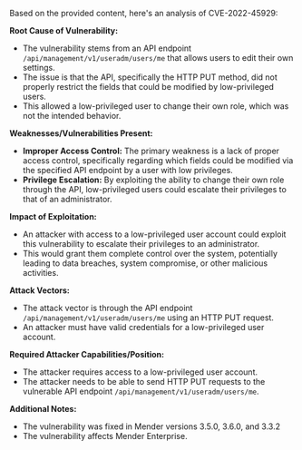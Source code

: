 Based on the provided content, here's an analysis of CVE-2022-45929:

**Root Cause of Vulnerability:**

*   The vulnerability stems from an API endpoint `/api/management/v1/useradm/users/me` that allows users to edit their own settings.
*   The issue is that the API, specifically the HTTP PUT method, did not properly restrict the fields that could be modified by low-privileged users.
*   This allowed a low-privileged user to change their own role, which was not the intended behavior.

**Weaknesses/Vulnerabilities Present:**

*   **Improper Access Control:** The primary weakness is a lack of proper access control, specifically regarding which fields could be modified via the specified API endpoint by a user with low privileges.
*   **Privilege Escalation:** By exploiting the ability to change their own role through the API, low-privileged users could escalate their privileges to that of an administrator.

**Impact of Exploitation:**

*   An attacker with access to a low-privileged user account could exploit this vulnerability to escalate their privileges to an administrator.
*   This would grant them complete control over the system, potentially leading to data breaches, system compromise, or other malicious activities.

**Attack Vectors:**

*   The attack vector is through the API endpoint `/api/management/v1/useradm/users/me` using an HTTP PUT request.
*   An attacker must have valid credentials for a low-privileged user account.

**Required Attacker Capabilities/Position:**

*   The attacker requires access to a low-privileged user account.
*   The attacker needs to be able to send HTTP PUT requests to the vulnerable API endpoint `/api/management/v1/useradm/users/me`.

**Additional Notes:**

* The vulnerability was fixed in Mender versions 3.5.0, 3.6.0, and 3.3.2
* The vulnerability affects Mender Enterprise.